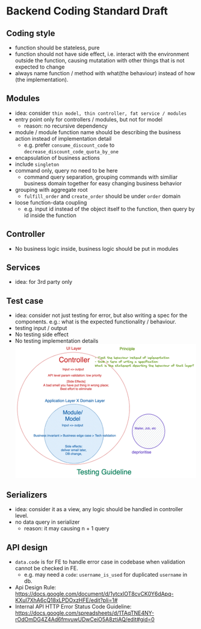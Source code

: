 # Backend Coding Standard Draft

## Coding style
- function should be stateless, pure
- function should not have side effect, i.e. interact with the environment outside the function, causing mutatation with other things that is not expected to change
- always name function / method with what(the behaviour) instead of how (the implementation).

## Modules
- idea: consider `thin model, thin controller, fat service / modules`
- entry point only for controllers / modules, but not for model
  - reason: no recursive dependency
- module / module function name should be describing the business action instead of implementation detail
  - e.g. prefer `consume_discount_code` to `decrease_discount_code_quota_by_one`
- encapsulation of business actions
- include `singleton`
- command only, query no need to be here
  - command query separation, grouping commands with similiar business domain together for easy changing business behavior
- grouping with aggregate root
  - `fulfill_order` and `create_order` should be under `order` domain
- loose function-data coupling
  - e.g. input id instead of the object itself to the function, then query by id inside the function

## Controller
- No business logic inside, business logic should be put in modules

## Services
- idea: for 3rd party only

## Test case
- idea: consider not just testing for error, but also writing a spec for the components. e.g.: what is the expected functionality / behaviour.
- testing input / output
- No testing side effect
- No testing implementation details
![backend testing guideline](../../static/img/testing-guideline-BE.png)

## Serializers
- idea: consider it as a view, any logic should be handled in controller level.
- no data query in serializer
  - reason: it may causing n + 1 query

## API design
- `data.code` is for FE to handle error case in codebase when validation cannot be checked in FE.
  - e.g. may need a `code`: `username_is_used` for duplicated `username` in db. 
- Api Design Rule: https://docs.google.com/document/d/1ytcxlOT8cvCK0Y6dApq-KXuI7XhA6cQ18xLPDOxzHFE/edit?pli=1#
- Internal API HTTP Error Status Code Guideline: https://docs.google.com/spreadsheets/d/1TAqTNE4NY-rOdOmDG4Z4Ad6fmvuwUDwCeiO5A8ztiAQ/edit#gid=0
